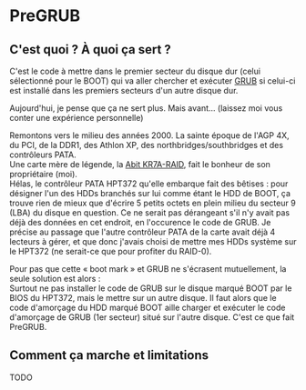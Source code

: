 # PreGRUB

## C'est quoi ? À quoi ça sert ?

C'est le code à mettre dans le premier secteur du disque dur (celui sélectionné pour le BOOT) qui va aller chercher et exécuter [GRUB](https://www.gnu.org/software/grub/) si celui-ci est installé dans les premiers secteurs d'un autre disque dur.

Aujourd'hui, je pense que ça ne sert plus. Mais avant… (laissez moi vous conter une expérience personnelle)

Remontons vers le milieu des années 2000. La sainte époque de l'AGP 4X, du PCI, de la DDR1, des Athlon XP, des northbridges/southbridges et des contrôleurs PATA.  
Une carte mère de légende, la [Abit KR7A-RAID](https://techreport.com/review/3357/abit-kr7a-raid-motherboard), fait le bonheur de son propriétaire (moi).  
Hélas, le contrôleur PATA HPT372 qu'elle embarque fait des bêtises : pour désigner l'un des HDDs branchés sur lui comme étant le HDD de BOOT, ça trouve rien de mieux que d'écrire 5 petits octets en plein milieu du secteur 9 (LBA) du disque en question. Ce ne serait pas dérangeant s'il n'y avait pas déjà des données en cet endroit, en l'occurence le code de GRUB. Je précise au passage que l'autre contrôleur PATA de la carte avait déjà 4 lecteurs à gérer, et que donc j'avais choisi de mettre mes HDDs système sur le HPT372 (ne serait-ce que pour profiter du RAID-0).

Pour pas que cette « boot mark » et GRUB ne s'écrasent mutuellement, la seule solution est alors :  
Surtout ne pas installer le code de GRUB sur le disque marqué BOOT par le BIOS du HPT372, mais le mettre sur un autre disque. Il faut alors que le code d'amorçage du HDD marqué BOOT aille charger et exécuter le code d'amorçage de GRUB (1er secteur) situé sur l'autre disque. C'est ce que fait PreGRUB.

## Comment ça marche et limitations

TODO
